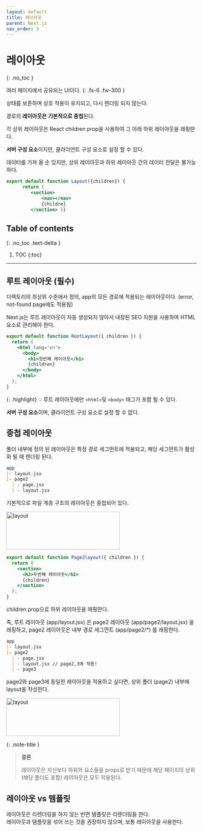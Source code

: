 ```yaml
---
layout: default
title: 레이아웃
parent: Next.js
nav_order: 3
---
```



# 레이아웃
{: .no_toc }

여러 페이지에서 공유되는 UI이다. 
{: .fs-6 .fw-300 }

상태를 보존하며 상호 작용이 유지되고, 다시 렌더링 되지 않는다.

경로의 **레이아웃은 기본적으로 중첩**된다.

각 상위 레이아웃은 React children prop을 사용하여 그 아래 하위 레이아웃을 래핑한다. 

**서버 구성 요소**이지만, 클라이언트 구성 요소로 설정 할 수 있다. 

데이터를 가져 올 순 있지만, 상위 레이아웃과 하위 레이아웃 간의 데이터 전달은 불가능하다. 


```jsx
export default function Layout({children}) {
      return (
         <section>
             <nav></nav>
             {childre}
         </section> )}
```



## Table of contents
{: .no_toc .text-delta }

1. TOC
{:toc}

---


## 루트 레이아웃 (필수)

디렉토리의 최상위 수준에서 정의, app의 모든 경로에 적용되는 레이아웃이다. (error, not-found page에도 적용됨) 

Next.js는 루트 레이아웃이 자동 생성되지 않아서 내장된 SEO 지원을 사용하여 HTML 요소로 관리해야 한다. 

```jsx
export default function RootLayout({ children }) {
  return (
    <html lang="en">
      <body>
        <h1>첫번째 레이아웃</h1>
        {children}
      </body>
    </html>
  );
}
```

{: .highlight}
💡 루트 레이아웃에만 `<html>`및 `<body>` 태그가 포함 될 수 있다. 

**서버 구성 요소**이며, 클라이언트 구성 요소로 설정 할 수 없다. 

## 중첩 레이아웃 

폴더 내부에 정의 된 레이아웃은 특정 경로 세그먼트에 적용되고, 해당 세그먼트가 활성화 될 때 렌더링 된다. 


```markdown
app
|- layout.jsx
|- page2
  | - page.jsx
  | - layout.jsx
```

기본적으로 파일 계층 구조의 레이아웃은 중첩되어 있다. 


<img src="../../../assets/images/layout1.png" alt="layout" aria-label="layout Image" width="300" height="100">

```jsx
export default function Page2layout({ children }) {
  return (
    <section>
      <h2>두번째 레이아웃</h2>
      {children}
    </section>
  );
}
```
children prop으로 하위 레이아웃을 매핑한다. 

즉, 루트 레이아웃 (app/layout.jsx) 은 page2 레이아웃 (app/page2/layout.jsx) 을 래핑하고, page2 레이아웃은 내부 경로 
세그먼트 (app/page2/*) 를 래핑한다. 


```markdown
app
|- layout.jsx
|- page2
  | - page.jsx
  | - layout.jsx // page2,3에 적용!
  | - page3
```

page2와 page3에 동일한 레이아웃을 적용하고 싶다면, 상위 폴더 (page2) 내부에 layout을 작성한다. 

<img src="../../../assets/images/layout2.png" alt="layout" aria-label="layout Image" width="300" height="100">


{: .note-title }
> **결론**
>
> 레이아웃은 자신보다 하위의 요소들을 props로 받기 때문에 해당 페이지의 상위 (해당 폴더도 포함) 레이아웃은 모두 적용된다. 


## 레이아웃 vs 템플릿 

레이아웃은 리렌더링을 하지 않는 반면 템플릿은 리렌더링을 한다. <br/>
레이아웃과 템플릿을 섞어 쓰는 것을 권장하지 않으며, 보통 레이아웃을 사용한다. 
